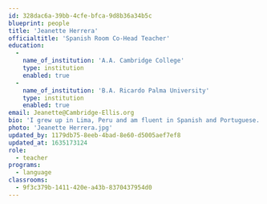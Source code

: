```yaml
---
id: 328dac6a-39bb-4cfe-bfca-9d8b36a34b5c
blueprint: people
title: 'Jeanette Herrera'
officialtitle: 'Spanish Room Co-Head Teacher'
education:
  -
    name_of_institution: 'A.A. Cambridge College'
    type: institution
    enabled: true
  -
    name_of_institution: 'B.A. Ricardo Palma University'
    type: institution
    enabled: true
email: Jeanette@Cambridge-Ellis.org
bio: 'I grew up in Lima, Peru and am fluent in Spanish and Portuguese. I completed my BA in Information Technology in Peru. After moving to the US over a decade ago, for many years I had the pleasure of working with children of all ages as a nanny. Through these experiences, I realized I wanted to become a teacher. In 2019, I completed my Associate’s Degree in Early Childhood and began working on my Bachelor’s at Cambridge College. I love to travel with my family, and my favorite food is ceviche.'
photo: 'Jeanette Herrera.jpg'
updated_by: 1179db75-8eeb-4bad-8e60-d5005aef7ef8
updated_at: 1635173124
role:
  - teacher
programs:
  - language
classrooms:
  - 9f3c379b-1411-420e-a43b-8370437954d0
---
```

